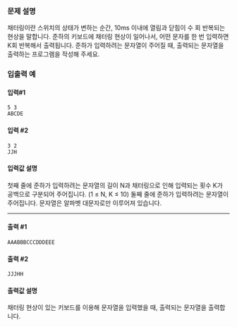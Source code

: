 ### 문제 설명
채터링이란 스위치의 상태가 변하는 순간, 10ms 이내에 열림과 닫힘이 수 회 반복되는 현상을 말합니다.
준하의 키보드에 채터링 현상이 일어나서, 어떤 문자를 한 번 입력하면 K회 반복해서 출력됩니다.
준하가 입력하려는 문자열이 주어질 때, 출력되는 문자열을 출력하는 프로그램을 작성해 주세요.

### 입출력 예
#### 입력#1
```
5 3 
ABCDE
```
#### 입력 #2
```
3 2
JJH
```
#### 입력값 설명
첫째 줄에 준하가 입력하려는 문자열의 길이 N과 채터링으로 인해 입력되는 횟수 K가 공백으로 구분되어 주어집니다. (1 ≤ N, K ≤ 10)
둘째 줄에 준하가 입력하려는 문자열이 주어집니다. 문자열은 알파벳 대문자로만 이루어져 있습니다.

--- 
#### 출력 #1
```
AAABBBCCCDDDEEE
```

#### 출력 #2
```
JJJHH
```

#### 출력값 설명
채터링 현상이 있는 키보드를 이용해 문자열을 입력했을 때, 출력되는 문자열을 출력합니다.
